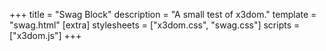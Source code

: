 +++
title = "Swag Block"
description = "A small test of x3dom."
template = "swag.html"
[extra]
stylesheets = ["x3dom.css", "swag.css"]
scripts = ["x3dom.js"]
+++
